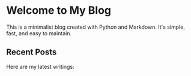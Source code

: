 # Welcome to My Blog

This is a minimalist blog created with Python and Markdown. It's simple, fast, and easy to maintain.

## Recent Posts

Here are my latest writings: 
